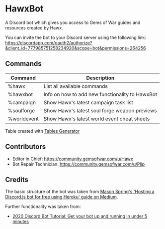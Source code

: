 # HawxBot

A Discord bot which gives you access to Gems of War guides and resources created by Hawx.

You can invite the bot to your Discord server using the following link:
https://discordapp.com/oauth2/authorize?&client_id=777985751258234920&scope=bot&permissions=264256

## Commands

| Command          | Description                                          |
|------------------|------------------------------------------------------|
| %hawx            | List all available commands                          |
| %hawxbot         | Info on how to add new functionality to HawxBot      |
| %campaign        | Show Hawx's latest campaign task list                |
| %soulforge       | Show Hawx's latest soul forge weapon previews        |
| %worldevent      | Show Hawx's latest world event cheat sheets          |

Table created with [Tables Generator](https://www.tablesgenerator.com/markdown_tables)

## Contributors

* Editor in Chief: https://community.gemsofwar.com/u/Hawx
* Bot Repair Technician: https://community.gemsofwar.com/u/Plip

## Credits

The basic structure of the bot was taken from [Mason Spring's 'Hosting a Discord.js bot for free using Heroku' guide on Medium](https://medium.com/@mason.spr/hosting-a-discord-js-bot-for-free-using-heroku-564c3da2d23f).

Further functionality was taken from:
* [2020 Discord Bot Tutorial: Get your bot up and running in under 5 minutes](https://codeburst.io/discord-bot-tutorial-2020-a8a2e37e347c)